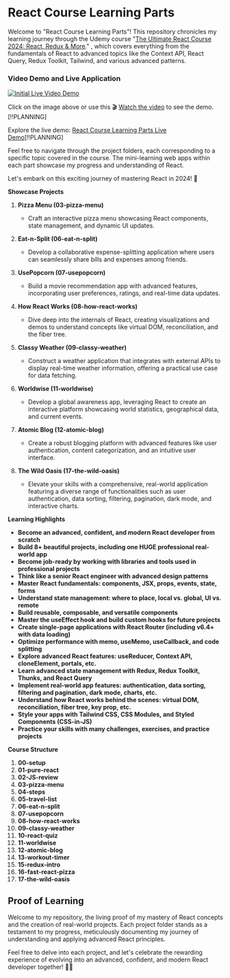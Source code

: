 # React Course Learning Parts

Welcome to "React Course Learning Parts"! This repository chronicles my learning journey through the Udemy course "[The Ultimate React Course 2024: React, Redux & More](https://www.udemy.com/course/the-ultimate-react-course/)." , which covers everything from the fundamentals of React to advanced topics like the Context API, React Query, Redux Toolkit, Tailwind, and various advanced patterns.

### Video Demo and Live Application

[![Initial Live Video Demo](https://img.youtube.com/vi/4uHBzYra90g/maxresdefault.jpg)](https://www.youtube.com/watch?v=4uHBzYra90g)

Click on the image above or use this 🎬 [Watch the video](https://www.youtube.com/watch?v=4uHBzYra90g) to see the demo.[!!PLANNING]

Explore the live demo: [React Course Learning Parts Live Demo](replace-with-live-demo-link)[!!PLANNING]

Feel free to navigate through the project folders, each corresponding to a specific topic covered in the course. The mini-learning web apps within each part showcase my progress and understanding of React.

Let's embark on this exciting journey of mastering React in 2024! 🚀

**Showcase Projects**

1. **Pizza Menu (03-pizza-menu)**

   - Craft an interactive pizza menu showcasing React components, state management, and dynamic UI updates.

2. **Eat-n-Split (06-eat-n-split)**

   - Develop a collaborative expense-splitting application where users can seamlessly share bills and expenses among friends.

3. **UsePopcorn (07-usepopcorn)**

   - Build a movie recommendation app with advanced features, incorporating user preferences, ratings, and real-time data updates.

4. **How React Works (08-how-react-works)**

   - Dive deep into the internals of React, creating visualizations and demos to understand concepts like virtual DOM, reconciliation, and the fiber tree.

5. **Classy Weather (09-classy-weather)**

   - Construct a weather application that integrates with external APIs to display real-time weather information, offering a practical use case for data fetching.

6. **Worldwise (11-worldwise)**

   - Develop a global awareness app, leveraging React to create an interactive platform showcasing world statistics, geographical data, and current events.

7. **Atomic Blog (12-atomic-blog)**

   - Create a robust blogging platform with advanced features like user authentication, content categorization, and an intuitive user interface.

8. **The Wild Oasis (17-the-wild-oasis)**
   - Elevate your skills with a comprehensive, real-world application featuring a diverse range of functionalities such as user authentication, data sorting, filtering, pagination, dark mode, and interactive charts.

**Learning Highlights**

- **Become an advanced, confident, and modern React developer from scratch**
- **Build 8+ beautiful projects, including one HUGE professional real-world app**
- **Become job-ready by working with libraries and tools used in professional projects**
- **Think like a senior React engineer with advanced design patterns**
- **Master React fundamentals: components, JSX, props, events, state, forms**
- **Understand state management: where to place, local vs. global, UI vs. remote**
- **Build reusable, composable, and versatile components**
- **Master the useEffect hook and build custom hooks for future projects**
- **Create single-page applications with React Router (including v6.4+ with data loading)**
- **Optimize performance with memo, useMemo, useCallback, and code splitting**
- **Explore advanced React features: useReducer, Context API, cloneElement, portals, etc.**
- **Learn advanced state management with Redux, Redux Toolkit, Thunks, and React Query**
- **Implement real-world app features: authentication, data sorting, filtering and pagination, dark mode, charts, etc.**
- **Understand how React works behind the scenes: virtual DOM, reconciliation, fiber tree, key prop, etc.**
- **Style your apps with Tailwind CSS, CSS Modules, and Styled Components (CSS-in-JS)**
- **Practice your skills with many challenges, exercises, and practice projects**

**Course Structure**

1. **00-setup**
2. **01-pure-react**
3. **02-JS-review**
4. **03-pizza-menu**
5. **04-steps**
6. **05-travel-list**
7. **06-eat-n-split**
8. **07-usepopcorn**
9. **08-how-react-works**
10. **09-classy-weather**
11. **10-react-quiz**
12. **11-worldwise**
13. **12-atomic-blog**
14. **13-workout-timer**
15. **15-redux-intro**
16. **16-fast-react-pizza**
17. **17-the-wild-oasis**

## Proof of Learning

Welcome to my repository, the living proof of my mastery of React concepts and the creation of real-world projects. Each project folder stands as a testament to my progress, meticulously documenting my journey of understanding and applying advanced React principles.

Feel free to delve into each project, and let's celebrate the rewarding experience of evolving into an advanced, confident, and modern React developer together! 🚀🌐
